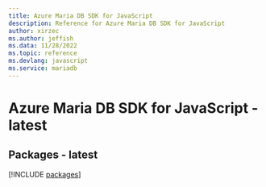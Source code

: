 ```yaml
---
title: Azure Maria DB SDK for JavaScript
description: Reference for Azure Maria DB SDK for JavaScript
author: xirzec
ms.author: jeffish
ms.data: 11/28/2022
ms.topic: reference
ms.devlang: javascript
ms.service: mariadb
---
```

# Azure Maria DB SDK for JavaScript - latest
## Packages - latest
[!INCLUDE [packages](maria-db-index.md)]